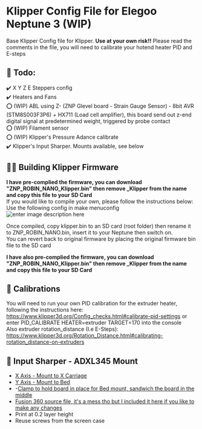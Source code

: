 # Klipper Config File for Elegoo Neptune 3 (WIP)
Base Klipper Config file for Klipper. **Use at your own risk!!** Please read the comments in the file, you will need to calibrate your hotend heater PID and E-steps   
## 📄 **Todo:**  
 ✔️ X Y Z E Steppers config  
 ✔️ Heaters and Fans  
 ⭕ (WIP) ABL using Z- (ZNP Glevel board - Strain Gauge Sensor) - 8bit AVR (STM8S003F3P6) + HX711 (Load cell amplifier), this board send out z-end digital signal at predetermined weight, triggered by probe contact  
 ⭕ (WIP) Filament sensor  
 ⭕ (WIP) Klipper's Pressure Adance calibrate  
 ✔️ Klipper's Input Sharper. Mounts available, see below

## **👨‍🏫 Building Klipper Firmware**  
 **I have pre-complied the firmware, you can download "ZNP_ROBIN_NANO_Klipper.bin" then remove _Klipper from the name and copy this file to your SD Card**  
 If you would like to compile your own, please follow the instructions below:  
 Use the following config in make menuconfig    
![enter image description here](https://github.com/jerryngm/Neptune-Elegoo3-Klipper/raw/main/Klipper-Build-Settings.jpg)  

Once compiled, copy klipper.bin to an SD card (root folder) then rename it to ZNP_ROBIN_NANO.bin, insert it to your Neptune then switch on.  
You can revert back to original firmware by placing the original firmware bin file to the SD card  

**I have also pre-complied the firmware, you can download "ZNP_ROBIN_NANO_Klipper.bin" then remove _Klipper from the name and copy this file to your SD Card**
 
 ## **🔧 Calibrations**  
 You will need to run your own PID calibration for the extruder heater, following the instructions here: https://www.klipper3d.org/Config_checks.html#calibrate-pid-settings or enter PID_CALIBRATE HEATER=extruder TARGET=170 into the console  
 Also extruder rotation_distance (I.e E-Steps): https://www.klipper3d.org/Rotation_Distance.html#calibrating-rotation_distance-on-extruders
 
 ## **🧭 Input Sharper - ADXL345 Mount**
 - [X Axis - Mount to X Carriage](https://github.com/jerryngm/Neptune-Elegoo3-Klipper/blob/main/Neptune3-ADXL345-HOTEND-X-Axis.stl)
 - [Y Axis - Mount to Bed](https://github.com/jerryngm/Neptune-Elegoo3-Klipper/blob/main/Neptune3-ADXL345-BED.stl)
 - -[Clamp to hold board in place for Bed mount, sandwich the board in the middle](https://github.com/jerryngm/Neptune-Elegoo3-Klipper/blob/main/Neptune3-ADXL345-BED-Clamp.stl)
 - [Fusion 360 source file, it's a mess tho but I included it here if you like to make any changes](https://github.com/jerryngm/Neptune-Elegoo3-Klipper/blob/main/Neptune%203%20-%20ADXL345%20-%20Mount%20v1.f3d)
- Print at 0.2 layer height
- Reuse screws from the screen case
 


